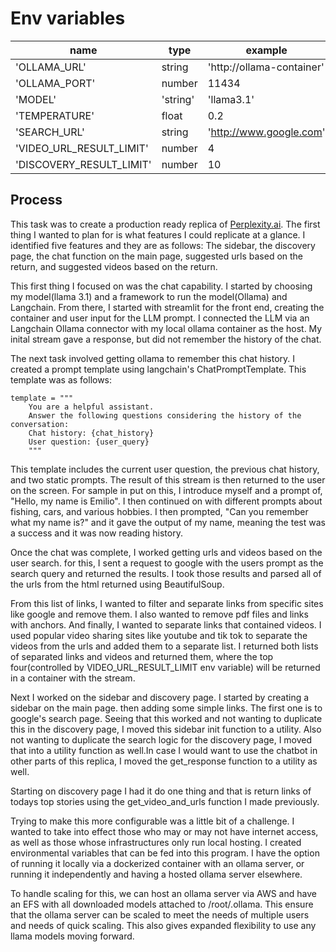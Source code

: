 # Env variables
| name | type | example |
| --- | --- | --- |
| 'OLLAMA_URL' | string | 'http://ollama-container' |
| 'OLLAMA_PORT' | number | 11434 |
| 'MODEL' | 'string' | 'llama3.1' |
| 'TEMPERATURE' | float | 0.2 |
| 'SEARCH_URL' | string | 'http://www.google.com' |
| 'VIDEO_URL_RESULT_LIMIT' | number | 4 |
| 'DISCOVERY_RESULT_LIMIT' | number | 10 |

## Process
This task was to create a production ready replica of [Perplexity.ai](https://www.perplexity.ai/). The first thing I wanted to plan for is what features I could replicate at a glance. I identified five features and they are as follows: The sidebar, the discovery page, the chat function on the main page, suggested urls based on the return, and suggested videos based on the return.

This first thing I focused on was the chat capability. I started by choosing my model(llama 3.1) and a framework to run the model(Ollama) and Langchain. From there, I started with streamlit for the front end, creating the container and user input for the LLM prompt. I connected the LLM via an Langchain Ollama connector with my local ollama container as the host. My inital stream gave a response, but did not remember the history of the chat.

The next task involved getting ollama to remember this chat history. I created a prompt template using langchain's ChatPromptTemplate. This template was as follows:

```
template = """
    You are a helpful assistant.
    Answer the following questions considering the history of the conversation:
    Chat history: {chat_history}
    User question: {user_query}
    """
```

This template includes the current user question, the previous chat history, and two static prompts. The result of this stream is then returned to the user on the screen. For sample in put on this, I introduce myself and a prompt of, "Hello, my name is Emilio". I then continued on with different prompts about fishing, cars, and various hobbies. I then prompted, "Can you remember what my name is?" and it gave the output of my name, meaning the test was a success and it was now reading history.

Once the chat was complete, I worked getting urls and videos based on the user search. for this, I sent a request to google with the users prompt as the search query and returned the results. I took those results and parsed all of the urls from the html returned using BeautifulSoup.

From this list of links, I wanted to filter and separate links from specific sites like google and remove them. I also wanted to remove pdf files and links with anchors. And finally, I wanted to separate links that contained videos. I used popular video sharing sites like youtube and tik tok to separate the videos from the urls and added them to a separate list. I returned both lists of separated links and videos and returned them, where the top four(controlled by VIDEO_URL_RESULT_LIMIT env variable) will be returned in a container with the stream.

Next I worked on the sidebar and discovery page. I started by creating a sidebar on the main page. then adding some simple links. The first one is to google's search page. Seeing that this worked and not wanting to duplicate this in the discovery page, I moved this sidebar init function to a utility. Also not wanting to duplicate the search logic for the discovery page, I moved that into a utility function as well.In case I would want to use the chatbot in other parts of this replica, I moved the get_response function to a utility as well.

Starting on discovery page I had it do one thing and that is return links of todays top stories using the get_video_and_urls function I made previously.

Trying to make this more configurable was a little bit of a challenge. I wanted to take into effect those who may or may not have internet access, as well as those whose infrastructures only run local hosting. I created environmental variables that can be fed into this program. I have the option of running it locally via a dockerized container with an ollama server, or running it independently and having a hosted ollama server elsewhere.

To handle scaling for this, we can host an ollama server via AWS and have an EFS with all downloaded models attached to /root/.ollama. This ensure that the ollama server can be scaled to meet the needs of multiple users and needs of quick scaling.
This also gives expanded flexibility to use any llama models moving forward.
